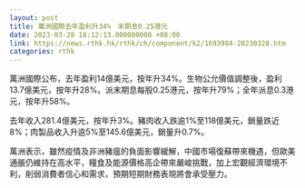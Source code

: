 ```yaml
---
layout: post
title: 萬洲國際去年盈利升34%　末期息0.25港元
date: 2023-03-28 18:12:13.000000000 +08:00
link: https://news.rthk.hk/rthk/ch/component/k2/1693984-20230328.htm
categories: rthk
---
```


萬洲國際公布，去年盈利14億美元，按年升34%。生物公允價值調整後，盈利13.7億美元，按年升28%。派末期息每股0.25港元，按年升79%；全年派息0.3港元，按年升58%。

去年收入281.4億美元，按年升3%。豬肉收入跌逾1%至118億美元，銷量跌近8%；肉製品收入升逾5%至145.6億美元，銷量升0.7%。

萬洲表示，雖然疫情及非洲豬瘟的負面影響緩解，中國市場復蘇帶來機遇，但歐美通脹仍維持在高水平，糧食及能源價格高企帶來嚴峻挑戰，加上宏觀經濟環境不利，削弱消費者信心和需求，預期短期財務表現將會承受壓力。
